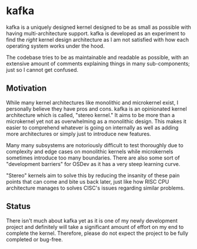 # kafka

kafka is a uniquely designed kernel designed to be as small as possible
with having multi-architecture support. kafka is developed as 
an experiment to find the *right* kernel design architecture as I am not
satisfied with how each operating system works under the hood.

The codebase tries to be as maintainable and readable as possible, with
an extensive amount of comments explaining things in many sub-components; just so I cannot get confused.

## Motivation

While many kernel architectures like monolithic and microkernel exist, I personally believe they 
have pros and cons. kafka is an opinionated kernel architecture which is called, "stereo kernel." 
It aims to be more than a microkernel yet not as overwhelming as a monolithic design. This makes 
it easier to comprehend whatever is going on internally as well as adding more architectures 
or simply just to introduce new features.

Many many subsystems are notoriously difficult to test thoroughly due to complexity and edge cases
on monolithic kernels while microkernels sometimes introduce too many boundaries. There are also
some sort of "development barriers" for OSDev as it has a very steep learning curve. 

"Stereo" kernels aim to solve this by reducing the insanity of these pain points that can come and
bite us back later, just like how RISC CPU architecture manages to solves CISC's issues regarding
similar problems.

## Status

There isn't much about kafka yet as it is one of my newly development project and definitely 
will take a significant amount of effort on my end to complete the kernel. Therefore, 
please do not expect the project to be fully completed or bug-free.
